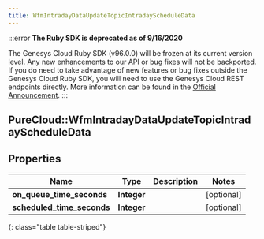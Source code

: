 ```yaml
---
title: WfmIntradayDataUpdateTopicIntradayScheduleData
---
```


:::error
**The Ruby SDK is deprecated as of 9/16/2020**

The Genesys Cloud Ruby SDK (v96.0.0) will be frozen at its current version level. Any new enhancements to our API or bug fixes will not be backported. If you do need to take advantage of new features or bug fixes outside the Genesys Cloud Ruby SDK, you will need to use the Genesys Cloud REST endpoints directly. More information can be found in the [Official Announcement](https://developer.mypurecloud.com/forum/t/announcement-genesys-cloud-ruby-sdk-end-of-life/8850).
:::


## PureCloud::WfmIntradayDataUpdateTopicIntradayScheduleData

## Properties

|Name | Type | Description | Notes|
|------------ | ------------- | ------------- | -------------|
| **on_queue_time_seconds** | **Integer** |  | [optional] |
| **scheduled_time_seconds** | **Integer** |  | [optional] |
{: class="table table-striped"}


